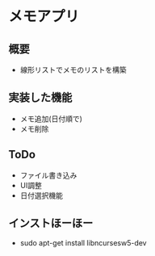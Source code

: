 # メモアプリ

## 概要

* 線形リストでメモのリストを構築


## 実装した機能

* メモ追加(日付順で)
* メモ削除

## ToDo

* ファイル書き込み
* UI調整
* 日付選択機能


## インストほーほー

* sudo apt-get install libncursesw5-dev